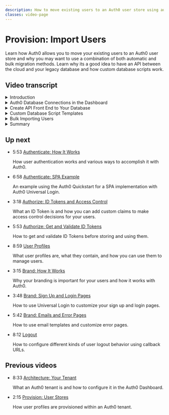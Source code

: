 ```yaml
---
description: How to move existing users to an Auth0 user store using automatic migration, bulk migration, or both.
classes: video-page
---
```

# Provision: Import Users

Learn how Auth0 allows you to move your existing users to an Auth0 user store and why you may want to use a combination of both automatic and bulk migration methods. Learn why its a good idea to have an API between the cloud and your legacy database and how custom database scripts work.

<div class="video-wrapper" data-video="d0p3ai8gah"></div>

## Video transcript

<details>
  <summary>Introduction</summary>

  Customers building new systems can easily take advantage of various types of user stores Auth0 supports to authenticate users. Now we will take a look at how Auth0 helps you import your existing users two ways: Automatic Migration and Bulk Migration. In this video we will show you the advantages to using both methods together and how to get the results you want.

  We’ve found that most customers don’t want to force their users to reset their passwords just because they chose to implement Auth0, so we’ve provided tools to help you move your users to a custom database as they authenticate over time or, depending on the algorithm you have used to hash the user’s passwords, you can bulk import the password hashes with the users. 

  Automatic migrations give your users a seamless migration experience that doesn’t require them to reset their passwords. You also benefit from only migrating active users, helping you to clean up your user data in the process. 

  Bulk migrations have the advantage of getting the migration done at the beginning in one effort and allow you to turn off your legacy system and remove legacy code sooner.  If you are using a particular hashing algorithm and technique, you can even bulk migrate the passwords and not require a password reset.
</details>

<details>
  <summary>Auth0 Database Connections in the Dashboard</summary>

  Both Automatic and Bulk migration are supported using Auth0 Database Connections. After you create a database connection in the Dashboard, you enable user migration from that legacy database and create custom scripts to determine how the migration happens.

  First, you need to set up a custom database connection. Create a new database connection in the Connections > Database section of the Dashboard.

  Connect the database to the application. Navigate to the Applications tab of your database settings, under the Applications Using This Connection heading you can enable the database connection for each application.

  On the Custom Database page, enable the Use my own database option.

  On the Settings page for your database, enable the Import Users to Auth0 option.
</details>

<details>
  <summary>Create API Front End to Your Database </summary>

  Next, if you don’t have an API already, we recommend that you create a simple API in front of your legacy database instead of allowing access directly from Auth0.

  Unless you have a private instance or enterprise cloud deployment, you probably don’t want to expose your entire database interface to the Auth0 IPs because those are shared IP addresses. Though you can whitelist Auth0 IPs, those IPs are shared in the cloud environment. 

  In compliance with the principle of least privilege, Auth0 recommends that you protect your database from too many actors directly talking directly to it. The easiest way to do that is to create a simple API endpoint that each script within Auth0 can call. Protect the API using an access token.  This access token can be created using the client-credentials grant. This grant type is for us in machine-to-machine contexts, like this one, where you don’t have the context of a particular user. 
</details>

<details>
  <summary>Custom Database Script Templates</summary>

  Next, we’ll show you how to use Auth0’s custom database script templates to perform certain actions on the user data stored in the database. 

  The script templates are pre-populated in the Dashboard script editor. The scripts cover Get User and Login.

  Here are some best practices that we’ve found work for most customers:

  * Set a user_id on the returned user profile that is consistent for the same user every time. This is important because if you set a random user_id in the get_user script, then call forgot password and change the password, the user will get duplicated every time they log in. In the non-migration scenario, if you set a random user_id you can end up with duplicate users for every login.

  * If using a username, ensure that you aren't returning the same email address for two different users in the get_user or login script. Auth0 will produce an error if you do this, but it is better to catch it in the script itself.

  * If setting app_metadata, call it metadata in the script. To support backwards compatibility, app_metadata is called metadata in custom DB scripts. If you don't use metadata in the script, you will get an error where app_metadata will work but if you use the API to merge app_metadata with a user, it will appear as if all of your metadata was lost.  NOTE: user_metadata is not affected by this and can simply be called user_metadata.

  * Ensure you restrict access to that audience with a rule. As with any API that you create, if you create it solely for client credentials, then you will want to restrict access to the API in a rule. By default, Auth0 gives you a token for any API if you authenticate successfully and include the audience. Someone could intercept the redirect to authorize and add the audience to your legacy database API. If you don’t block this in a rule, they could get an access token.  You will also want to update the API to expect the subject claim of the token to end in @clients.

  * Make sure the login script and the get_user script both return the same user profile. Because of the two different flows (logging in, or using forgot password), if the get_user and login script return different user profiles, then depending on how a user migrates (either by logging in directly, or using the forgot password flow) they will end up with different profile information in Auth0.

  * If setting app_metadata or user_metadata, use a rule to fetch the metadata if it is missing. The metadata is not migrated until `https://YOUR_TENANT.auth0.com/login/callback` is called. 

  However, the user credentials are migrated during the post to `https://YOUR_TENANT.auth0.com/usernamepassword/login`. 

  This means that if the flow is interrupted after the username password/login, but before login/callback, then they will have a user in the Auth0 database, but their app and user metadata are lost. It is really important, therefore, to create a rule that looks a lot like your get_user script to fetch the profile if app and user metadata are blank. This should only execute once per user at most and usually never.

  * Use a rule to mark users as migrated. This is not a hard requirement, but it does protect against one scenario in which a user changes their email address, then changes it back to the original email address. A rule should call out to the legacy database to mark the user as being migrated in the original database so that get_user can return false.
</details>

<details>
  <summary>Bulk Importing Users</summary>

  Next, let’s look at bulk importing users directly into the Auth0 database. It’s important to note that when you use Bulk Migration, you *can* migrate the user’s password if it was hashed using bcrypt with 10 salt rounds, otherwise you will have to force your users to reset their passwords.

  Before you launch the import users job, a database to which the users will be imported must already exist and it must be enabled for at least one application in your tenant. 

  You can then import a file containing your user data with our Management API. The file must have an array with the users' information in JSON format. You can use the POST  /api/v2/jobs/users/post_users_importsendpoint to populate a database connection with the user information in the file. 

  The users import endpoint requires that your POST request use the multipart/form-data  encoding type. See our documentation for a list of the parameters that must be part of the request. 

  There are some rate and file size limitations for bulk imports: 

  * Calls to the Management API are subject to rate limiting. The rate limits for this API differ depending on whether your tenant is free or paid, production or not. 
    * For all free and non-production tenants, you can have up to 2 requests per second and bursts up to 10 requests.
    * For paid tenants, you can have up to 15 requests per second and bursts up to 50 requests. 
    * The rate limits include calls made via Auth0 Rules. Note, that the limit is set by tenant and not by endpoint. For additional information about these endpoints, please consult the Management API explorer.
  * There is also an import JSON file size limitation of 500 kilobytes.  If your user database would result in a file larger than this, you will need to break the users up into chunks that keep each file smaller than 500 KB.

  Auth0 does provide an User Import/Export Extension however, we recommend that you use the Management API Bulk Migration for all but the most simple cases.

  After you’ve migrated your users to the Auth0 database, you can use the List or Search Management API endpoint to make sure the users are there. You can also view the users list in the Dashboard.

  We’ve found that customers often opt for a two-phased approach to user migration, employing Automatic Migration first in order to migrate as many active users as possible, and then turning off Automatic Migration and performing Bulk Migration for the users that remain.
</details>

<details>
  <summary>Summary</summary>
  After you have verified the migration of the final set of users, you can set the login and get_user scripts to simply “return callback()” in the Dashboard. Keep Import Users to Auth0 enabled on the Settings page so that your users will be directed to the new database workflow.

  This gives your active users a nice experience by not forcing them to reset their passwords, even if your hashing algorithm is not compatible with bulk import, while still allowing you to decommission the legacy identity store.

  In the next video, we will take a look at user authentication.
</details>

## Up next

<ul class="up-next">

  <li>
    <span class="video-time"><i class="icon icon-budicon-494"></i>5:53</span>
    <i class="video-icon icon icon-budicon-676"></i>
    <a href="/videos/get-started/04_01-authenticate-how-it-works">Authenticate: How It Works</a>
    <p>How user authentication works and various ways to accomplish it with Auth0.</p>
  </li>

  <li>
    <span class="video-time"><i class="icon icon-budicon-494"></i>6:58</span>
    <i class="video-icon icon icon-budicon-676"></i>
    <a href="/videos/get-started/04_02-authenticate-spa-example">Authenticate: SPA Example</a>
    <p>An example using the Auth0 Quickstart for a SPA implementation with Auth0 Universal Login. </p>
  </li>

  <li>
    <span class="video-time"><i class="icon icon-budicon-494"></i>3:18</span>
    <i class="video-icon icon icon-budicon-676"></i>
    <a href="/videos/get-started/05_01-authorize-id-tokens-access-control">Authorize: ID Tokens and Access Control</a>
    <p>What an ID Token is and how you can add custom claims to make access control decisions for your users. </p>
  </li>

  <li>
    <span class="video-time"><i class="icon icon-budicon-494"></i>5:53</span>
    <i class="video-icon icon icon-budicon-676"></i>
    <a href="/videos/get-started/05_02-authorize-get-validate-id-tokens">Authorize: Get and Validate ID Tokens</a>
    <p>How to get and validate ID Tokens before storing and using them. </p>
  </li>

  <li>
    <span class="video-time"><i class="icon icon-budicon-494"></i>8:59</span>
    <i class="video-icon icon icon-budicon-676"></i>
    <a href="/videos/get-started/06-user-profiles">User Profiles</a>
    <p>What user profiles are, what they contain, and how you can use them to manage users. </p>
  </li>

  <li>
    <span class="video-time"><i class="icon icon-budicon-494"></i>3:15</span>
    <i class="video-icon icon icon-budicon-676"></i>
    <a href="/videos/get-started/07_01-brand-how-it-works">Brand: How It Works</a>
    <p>Why your branding is important for your users and how it works with Auth0. </p>
  </li>

  <li>
    <span class="video-time"><i class="icon icon-budicon-494"></i>3:48</span>
    <i class="video-icon icon icon-budicon-676"></i>
    <a href="/videos/get-started/07_02-brand-signup-login-pages">Brand: Sign Up and Login Pages</a>
    <p>How to use Universal Login to customize your sign up and login pages. </p>
  </li>

  <li>
    <span class="video-time"><i class="icon icon-budicon-494"></i>5:42</span>
    <i class="video-icon icon icon-budicon-676"></i>
    <a href="/videos/get-started/08-brand-emails-error-pages">Brand: Emails and Error Pages</a>
    <p>How to use email templates and customize error pages. </p>
  </li>

  <li>
    <span class="video-time"><i class="icon icon-budicon-494"></i>8:12</span>
    <i class="video-icon icon icon-budicon-676"></i>
    <a href="/videos/get-started/10-logout">Logout</a>
    <p>How to configure different kinds of user logout behavior using callback URLs. </p>
  </li>

</ul>

## Previous videos

<ul class="up-next">

  <li>
    <span class="video-time"><i class="icon icon-budicon-494"></i>8:33</span>
    <i class="video-icon icon icon-budicon-676"></i>
    <a href="/videos/get-started/01-architecture-your-tenant">Architecture: Your Tenant</a>
    <p>What an Auth0 tenant is and how to configure it in the Auth0 Dashboard.</p>
  </li>

  <li>
    <span class="video-time"><i class="icon icon-budicon-494"></i>2:15</span>
    <i class="video-icon icon icon-budicon-676"></i>
    <a href="/videos/get-started/02-provision-user-stores">Provision: User Stores</a>
    <p>How user profiles are provisioned within an Auth0 tenant.</p>
  </li>

</ul>
